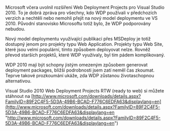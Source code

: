 <!-- dcterms:identifier = aspnetcz#266 -->
<!-- dcterms:title = Web Deployment Projects pro Visual Studio 2010 -->
<!-- dcterms:abstract = Microsoft včera uvolnil rozšíření Web Deployment Projects pro Visual Studio 2010. To je dobrá zpráva pro všechny, kdo WDP používali v předchozích verzích a nechtěli nebo nemohli přejít na nový model deploymentu ve VS 2010. -->
<!-- np9:categoryId = 7 -->
<!-- x4w:category = Software -->
<!-- np9:authorId = 1 -->
<!-- np9:authorEmail = michal.valasek@altairis.cz -->
<!-- dcterms:creator = Michal Altair Valášek -->
<!-- dcterms:created = 2010-05-25T21:20:15.87+02:00 -->
<!-- dcterms:dateAccepted = 2010-05-25T21:20:15.87+02:00 -->

Microsoft včera uvolnil rozšíření Web Deployment Projects pro Visual Studio 2010. To je dobrá zpráva pro všechny, kdo WDP používali v předchozích verzích a nechtěli nebo nemohli přejít na nový model deploymentu ve VS 2010. Původní stanovisko Microsoftu totiž bylo, že WDP podporovány nebudou.

Nový model deploymentu využívající publikaci přes MSDeploy je totiž dostupný jenom pro projekty typu Web Application. Projekty typu Web Site, které jsou velmi populární, tímto způsobem deployovat nelze. Rovněž převod starších projektů, které WDP využívaly, byl tím pádem komplikovaný.

WDP 2010 mají být schopny jistým omezeným způsobem generovat deployment packages, bližší podrobnosti jsem zatí neměl čas zkoumat. Teprve takové prozkoumání ukáže, zda WDP zůstanou životaschopnou alternativou.

Visual Studio 2010 Web Deployment Projects RTW (ready to web) si můžete stáhnout na [http://www.microsoft.com/downloads/details.aspx?FamilyID=89F2C4F5-5D3A-49B6-BCAD-F776C6EDFA63&displaylang=en](http://www.microsoft.com/downloads/details.aspx?FamilyID=89F2C4F5-5D3A-49B6-BCAD-F776C6EDFA63&displaylang=en "http://www.microsoft.com/downloads/details.aspx?FamilyID=89F2C4F5-5D3A-49B6-BCAD-F776C6EDFA63&displaylang=en")